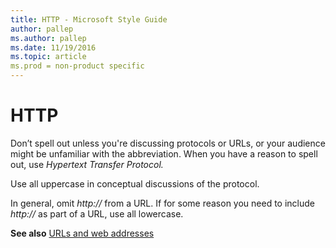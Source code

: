 ```yaml
---
title: HTTP - Microsoft Style Guide
author: pallep
ms.author: pallep
ms.date: 11/19/2016
ms.topic: article
ms.prod = non-product specific
---
```


# HTTP

Don’t
spell out unless you're discussing protocols or URLs, or your
audience might be unfamiliar with the abbreviation. When you have a
reason to spell out, use *Hypertext Transfer Protocol.*

Use all uppercase in conceptual discussions of the protocol. 

In general, omit *http://* from a URL. If for some reason you need to include *http://* as part of a URL, use all lowercase.

**See also** [](/style-guide/urls-web-addresses)[URLs and web addresses](/style-guide/urls-web-addresses)
